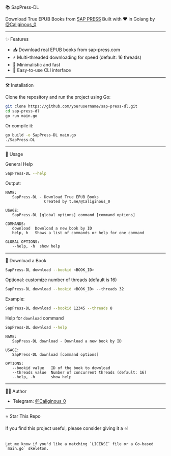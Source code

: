 📚 SapPress-DL

Download True EPUB Books from [SAP PRESS](https://www.sap-press.com/)
Built with ❤️ in Golang by [@Caliginous_0](https://t.me/Caliginous_0)

---

✨ Features

- 📥 Download real EPUB books from sap-press.com
- ⚡ Multi-threaded downloading for speed (default: 16 threads)
- 🎯 Minimalistic and fast
- 🧩 Easy-to-use CLI interface

---

🛠️ Installation

Clone the repository and run the project using Go:

```bash
git clone https://github.com/yourusername/sap-press-dl.git
cd sap-press-dl
go run main.go
````

Or compile it:

```bash
go build -o SapPress-DL main.go
./SapPress-DL
```

---

🚀 Usage

General Help

```bash
SapPress-DL --help
```

Output:

```
NAME:
   SapPress-DL - Download True EPUB Books
                 Created by t.me/@Caliginous_0

USAGE:
   SapPress-DL [global options] command [command options]

COMMANDS:
   download  Download a new book by ID
   help, h   Shows a list of commands or help for one command

GLOBAL OPTIONS:
   --help, -h  show help
```

---

📘 Download a Book

```bash
SapPress-DL download --bookid <BOOK_ID>
```

Optional: customize number of threads (default is 16)

```bash
SapPress-DL download --bookid <BOOK_ID> --threads 32
```

Example:

```bash
SapPress-DL download --bookid 12345 --threads 8
```

Help for `download` command

```bash
SapPress-DL download --help
```

```
NAME:
   SapPress-DL download - Download a new book by ID

USAGE:
   SapPress-DL download [command options]

OPTIONS:
   --bookid value   ID of the book to download
   --threads value  Number of concurrent threads (default: 16)
   --help, -h       show help
```

---

🧑‍💻 Author

* Telegram: [@Caliginous\_0](https://t.me/Caliginous_0)

---

⭐️ Star This Repo

If you find this project useful, please consider giving it a ⭐️!

```

Let me know if you'd like a matching `LICENSE` file or a Go-based `main.go` skeleton.
```
